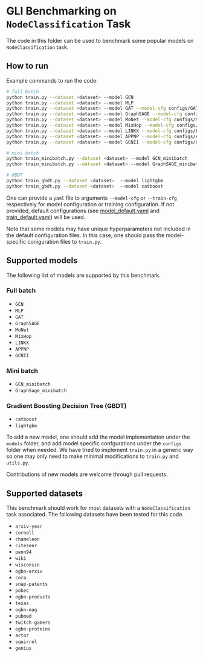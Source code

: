 # GLI Benchmarking on `NodeClassification` Task

The code in this folder can be used to benchmark some popular models on `NodeClassification` task.

## How to run

Example commands to run the code:

```bash
# full batch
python train.py --dataset <dataset> --model GCN
python train.py --dataset <dataset> --model MLP
python train.py --dataset <dataset> --model GAT --model-cfg configs/GAT.yaml
python train.py --dataset <dataset> --model GraphSAGE --model-cfg configs/GraphSAGE.yaml
python train.py --dataset <dataset> --model MoNet --model-cfg configs/MoNet.yaml
python train.py --dataset <dataset> --model MixHop --model-cfg configs/MixHop.yaml
python train.py --dataset <dataset> --model LINKX --model-cfg configs/LINKX.yaml --train-cfg configs/LINKX_train.yaml
python train.py --dataset <dataset> --model APPNP --model-cfg configs/APPNP.yaml
python train.py --dataset <dataset> --model GCNII --model-cfg configs/GCNII.yaml

# mini batch
python train_minibatch.py --dataset <dataset> --model GCN_minibatch
python train_minibatch.py --dataset <dataset> --model GraphSAGE_minibatch

# GBDT
python train_gbdt.py --dataset <dataset>  --model lightgbm
python train_gbdt.py --dataset <dataset>  --model catboost
```

One can provide a `yaml` file to arguments `--model-cfg` or `--train-cfg` respectively for model configuration or training configuration. If not provided, default configurations (see [model_default.yaml](https://github.com/Graph-Learning-Benchmarks/gli/blob/main/benchmarks/NodeClassification/configs/model_default.yaml) and [train_default.yaml](https://github.com/Graph-Learning-Benchmarks/gli/blob/main/benchmarks/NodeClassification/configs/train_default.yaml)) will be used. 

Note that some models may have unique hyperparameters not included in the default configuration files. In this case, one should pass the model-specific coniguration files to `train.py`.

## Supported models

The following list of models are supported by this benchmark.

### Full batch

- `GCN`
- `MLP`
- `GAT`
- `GraphSAGE`
- `MoNet`
- `MixHop`
- `LINKX`
- `APPNP`
- `GCNII`

### Mini batch

- `GCN_minibatch`
- `GraphSage_minibatch`

### Gradient Boosting Decision Tree (GBDT)

- `catboost`
- `lightgbm`

To add a new model, one should add the model implementation under the `models` folder, and add model specific confgurations under the `configs` folder when needed. We have tried to implement `train.py` in a generic way so one may only need to make minimal modifications to `train.py` and `utils.py`.

Contributions of new models are welcome through pull requests.

## Supported datasets

This benchmark should work for most datasets with a `NodeClassification` task associated. The following datasets have been tested for this code.

- `arxiv-year`
- `cornell`
- `chameleon`
- `citeseer`
- `penn94`
- `wiki`
- `wisconsin`
- `ogbn-arxiv`
- `cora`
- `snap-patents`
- `pokec`
- `ogbn-products`
- `texas`
- `ogbn-mag`
- `pubmed`
- `twitch-gamers`
- `ogbn-proteins`
- `actor`
- `squirrel`
- `genius`
